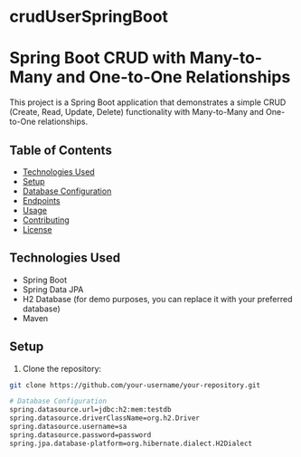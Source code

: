 # crudUserSpringBoot

# Spring Boot CRUD with Many-to-Many and One-to-One Relationships

This project is a Spring Boot application that demonstrates a simple CRUD (Create, Read, Update, Delete) functionality with Many-to-Many and One-to-One relationships.

## Table of Contents

- [Technologies Used](#technologies-used)
- [Setup](#setup)
- [Database Configuration](#database-configuration)
- [Endpoints](#endpoints)
- [Usage](#usage)
- [Contributing](#contributing)
- [License](#license)

## Technologies Used

- Spring Boot
- Spring Data JPA
- H2 Database (for demo purposes, you can replace it with your preferred database)
- Maven

## Setup

1. Clone the repository:

```bash
git clone https://github.com/your-username/your-repository.git

# Database Configuration
spring.datasource.url=jdbc:h2:mem:testdb
spring.datasource.driverClassName=org.h2.Driver
spring.datasource.username=sa
spring.datasource.password=password
spring.jpa.database-platform=org.hibernate.dialect.H2Dialect

